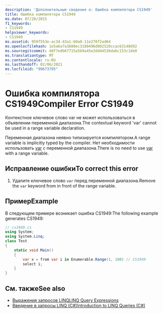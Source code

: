 ```yaml
---
description: 'Дополнительные сведения о: Ошибка компилятора CS1949'
title: Ошибка компилятора CS1949
ms.date: 07/20/2015
f1_keywords:
- CS1949
helpviewer_keywords:
- CS1949
ms.assetid: 959f553e-ac3d-43a1-b0a0-11e270f2ad64
ms.openlocfilehash: 1e5a6a7a3680ec3180496d802520ccac63148d92
ms.sourcegitcommit: ddf7edb67715a5b9a45e3dd44536dabc153c1de0
ms.translationtype: MT
ms.contentlocale: ru-RU
ms.lasthandoff: 02/06/2021
ms.locfileid: "99673795"
---
```

# <a name="compiler-error-cs1949"></a><span data-ttu-id="6e1c0-103">Ошибка компилятора CS1949</span><span class="sxs-lookup"><span data-stu-id="6e1c0-103">Compiler Error CS1949</span></span>

<span data-ttu-id="6e1c0-104">Контекстное ключевое слово var не может использоваться в объявлении переменной диапазона.</span><span class="sxs-lookup"><span data-stu-id="6e1c0-104">The contextual keyword 'var' cannot be used in a range variable declaration.</span></span>  
  
 <span data-ttu-id="6e1c0-105">Переменная диапазона неявно типизируется компилятором.</span><span class="sxs-lookup"><span data-stu-id="6e1c0-105">A range variable is implicitly typed by the compiler.</span></span> <span data-ttu-id="6e1c0-106">Нет необходимости использовать [var](../language-reference/keywords/var.md) с переменной диапазона.</span><span class="sxs-lookup"><span data-stu-id="6e1c0-106">There is no need to use [var](../language-reference/keywords/var.md) with a range variable.</span></span>  
  
## <a name="to-correct-this-error"></a><span data-ttu-id="6e1c0-107">Исправление ошибки</span><span class="sxs-lookup"><span data-stu-id="6e1c0-107">To correct this error</span></span>  
  
1. <span data-ttu-id="6e1c0-108">Удалите ключевое слово `var` перед переменной диапазона.</span><span class="sxs-lookup"><span data-stu-id="6e1c0-108">Remove the `var` keyword from in front of the range variable.</span></span>  
  
## <a name="example"></a><span data-ttu-id="6e1c0-109">Пример</span><span class="sxs-lookup"><span data-stu-id="6e1c0-109">Example</span></span>  

 <span data-ttu-id="6e1c0-110">В следующем примере возникает ошибка CS1949:</span><span class="sxs-lookup"><span data-stu-id="6e1c0-110">The following example generates CS1949:</span></span>  
  
```csharp  
// cs1949.cs  
using System;  
using System.Linq;  
class Test  
{  
    static void Main()  
    {  
        var x = from var i in Enumerable.Range(1, 100) // CS1949  
        select i;  
    }  
}  
```  
  
## <a name="see-also"></a><span data-ttu-id="6e1c0-111">См. также</span><span class="sxs-lookup"><span data-stu-id="6e1c0-111">See also</span></span>

- [<span data-ttu-id="6e1c0-112">Выражения запросов LINQ</span><span class="sxs-lookup"><span data-stu-id="6e1c0-112">LINQ Query Expressions</span></span>](../linq/index.md)
- [<span data-ttu-id="6e1c0-113">Введение в запросы LINQ (C#)</span><span class="sxs-lookup"><span data-stu-id="6e1c0-113">Introduction to LINQ Queries (C#)</span></span>](../programming-guide/concepts/linq/introduction-to-linq-queries.md)
